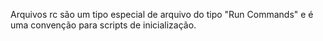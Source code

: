 Arquivos rc são um tipo especial de arquivo do tipo "Run Commands" e é uma convenção para scripts de inicialização. 